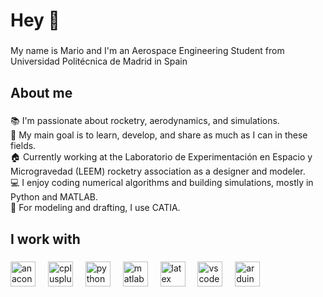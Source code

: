 <h1 align="left">Hey 👋</h1>

###

<p align="left">My name is Mario and I'm an Aerospace Engineering Student from Universidad Politécnica de Madrid in Spain</p>

###

<h2 align="left">About me</h2>

###

<p align="left">📚 I'm passionate about rocketry, aerodynamics, and simulations.  <br>🎯 My main goal is to learn, develop, and share as much as I can in these fields.  <br>🏠 Currently working at the Laboratorio de Experimentación en Espacio y Microgravedad (LEEM) rocketry association as a designer and modeler.  <br>💻 I enjoy coding numerical algorithms and building simulations, mostly in Python and MATLAB.  <br>📏 For modeling and drafting, I use CATIA.</p>

###

<h2 align="left">I work with</h2>

###

<div align="left">
  <img src="https://cdn.jsdelivr.net/gh/devicons/devicon/icons/anaconda/anaconda-original.svg" height="40" alt="anaconda logo"  />
  <img width="12" />
  <img src="https://cdn.jsdelivr.net/gh/devicons/devicon/icons/cplusplus/cplusplus-original.svg" height="40" alt="cplusplus logo"  />
  <img width="12" />
  <img src="https://cdn.jsdelivr.net/gh/devicons/devicon/icons/python/python-original.svg" height="40" alt="python logo"  />
  <img width="12" />
  <img src="https://cdn.jsdelivr.net/gh/devicons/devicon/icons/matlab/matlab-original.svg" height="40" alt="matlab logo"  />
  <img width="12" />
  <img src="https://cdn.jsdelivr.net/gh/devicons/devicon/icons/latex/latex-original.svg" height="40" alt="latex logo"  />
  <img width="12" />
  <img src="https://cdn.jsdelivr.net/gh/devicons/devicon/icons/vscode/vscode-original.svg" height="40" alt="vscode logo"  />
  <img width="12" />
  <img src="https://cdn.jsdelivr.net/gh/devicons/devicon/icons/arduino/arduino-original.svg" height="40" alt="arduino logo"  />
</div>


